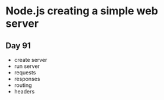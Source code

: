 # Node.js creating a simple web server

## Day 91

- create server
- run server
- requests
- responses
- routing
- headers
